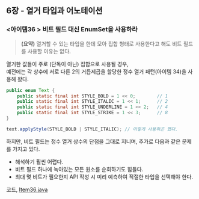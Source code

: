 ## 6장 - 열거 타입과 어노테이션

### <아이템36 > 비트 필드 대신 EnumSet을 사용하라 

> **(요약)** 열거할 수 있는 타입을 한데 모아 집합 형태로 사용한다고 해도 비트 필드를 사용할 이유는 없다.

열거한 값들이 주로 (단독이 아닌) 집합으로 사용될 경우,  
예전에는 각 상수에 서로 다른 2의 거듭제곱을 할당한 정수 열거 패턴(아이템 34)을 사용해 왔다.

```java
public enum Text {
    public static final int STYLE_BOLD = 1 << 0;        // 1
    public static final int STYLE_ITALIC = 1 << 1;      // 2
    public static final int STYLE_UNDERLINE = 1 << 2;   // 4
    public static final int STYLE_STRIKE = 1 << 3;      // 8
}

text.applyStyle(STYLE_BOLD | STYLE_ITALIC); // 이렇게 사용하곤 했다.
```

하지만, 비트 필드는 정수 열거 상수의 단점을 그대로 지니며, 추가로 다음과 같은 문제를 가지고 있다.

- 해석하기 훨씬 어렵다.
- 비트 필드 하나에 녹아있는 모든 원소를 순회하기도 힘들다.
- 최대 몇 비트가 필요한지 API 작성 시 미리 예측하여 적절한 타입을 선택해야 한다.

코드, [Item36.java](https://github.com/ziippy/EffectiveJava/blob/master/src/chapter6/item36/Item36.java)
